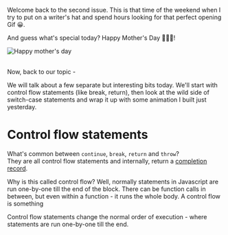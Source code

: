 Welcome back to the second issue. This is that time of the weekend when I try to put on a writer's hat and spend hours looking for that perfect opening Gif 😀.

And guess what's special today? Happy Mother's Day 👩‍👦‍👦!

![Happy mother's day](https://media.giphy.com/media/xUA7b1YdLklDWnATMQ/giphy.gif)
<br/><br/>

Now, back to our topic -

We will talk about a few separate but interesting bits today. We'll start with control flow statements (like break, return), then look at the wild side of switch-case statements and wrap it up with some animation I built just yesterday.

# Control flow statements
What's common between `continue`, `break`, `return` and `throw`?  
They are all control flow statements and internally, return a [completion record](https://tc39.es/ecma262/#sec-completion-record-specification-type). 

Why is this called control flow? Well, normally statements in Javascript are run one-by-one till the end of the block. There can be function calls in between, but even within a function - it runs the whole body. A control flow is something 

Control flow statements change the normal order of execution - where statements are run one-by-one till the end. 
<!--stackedit_data:
eyJoaXN0b3J5IjpbLTEyMDgzODM2MDMsLTUzNDU0NDYzMl19
-->